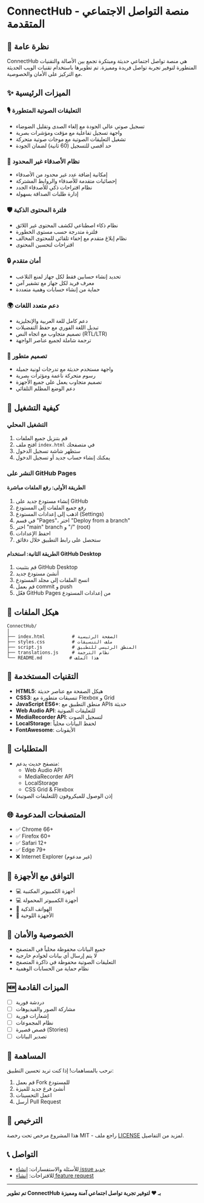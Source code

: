 # ConnectHub - منصة التواصل الاجتماعي المتقدمة

## 🌟 نظرة عامة

ConnectHub هي منصة تواصل اجتماعي حديثة ومبتكرة تجمع بين الأصالة والتقنيات المتطورة لتوفير تجربة تواصل فريدة ومميزة. تم تطويرها باستخدام تقنيات الويب الحديثة مع التركيز على الأمان والخصوصية.

## ✨ الميزات الرئيسية

### 🎙️ **التعليقات الصوتية المتطورة**
- تسجيل صوتي عالي الجودة مع إلغاء الصدى وتقليل الضوضاء
- واجهة تسجيل تفاعلية مع مؤقت ومؤشرات بصرية
- تشغيل التعليقات الصوتية مع موجات صوتية متحركة
- حد أقصى للتسجيل (60 ثانية) لضمان الجودة

### 👥 **نظام الأصدقاء غير المحدود**
- إمكانية إضافة عدد غير محدود من الأصدقاء
- إحصائيات متقدمة للأصدقاء والروابط المشتركة
- نظام اقتراحات ذكي للأصدقاء الجدد
- إدارة طلبات الصداقة بسهولة

### 🛡️ **فلترة المحتوى الذكية**
- نظام ذكاء اصطناعي لكشف المحتوى غير اللائق
- فلترة متدرجة حسب مستوى الخطورة
- نظام إبلاغ متقدم مع إخفاء تلقائي للمحتوى المخالف
- اقتراحات لتحسين المحتوى

### 🔒 **أمان متقدم**
- تحديد إنشاء حسابين فقط لكل جهاز لمنع التلاعب
- معرف فريد لكل جهاز مع تشفير آمن
- حماية من إنشاء حسابات وهمية متعددة

### 🌍 **دعم متعدد اللغات**
- دعم كامل للغة العربية والإنجليزية
- تبديل اللغة الفوري مع حفظ التفضيلات
- تصميم متجاوب مع اتجاه النص (RTL/LTR)
- ترجمة شاملة لجميع عناصر الواجهة

### 🎨 **تصميم متطور**
- واجهة مستخدم حديثة مع تدرجات لونية جميلة
- رسوم متحركة ناعمة ومؤثرات بصرية
- تصميم متجاوب يعمل على جميع الأجهزة
- دعم الوضع المظلم التلقائي

## 🚀 كيفية التشغيل

### التشغيل المحلي
1. قم بتنزيل جميع الملفات
2. افتح ملف `index.html` في متصفحك
3. ستظهر شاشة تسجيل الدخول
4. يمكنك إنشاء حساب جديد أو تسجيل الدخول

### النشر على GitHub Pages

#### الطريقة الأولى: رفع الملفات مباشرة
1. إنشاء مستودع جديد على GitHub
2. رفع جميع الملفات إلى المستودع
3. اذهب إلى إعدادات المستودع (Settings)
4. في قسم "Pages"، اختر "Deploy from a branch"
5. اختر "main" branch و "/" (root)
6. احفظ الإعدادات
7. ستحصل على رابط التطبيق خلال دقائق

#### الطريقة الثانية: استخدام GitHub Desktop
1. قم بتثبيت GitHub Desktop
2. أنشئ مستودع جديد
3. انسخ الملفات إلى مجلد المستودع
4. قم بعمل commit و push
5. فعّل GitHub Pages من إعدادات المستودع

## 📁 هيكل الملفات

```
ConnectHub/
│
├── index.html          # الصفحة الرئيسية
├── styles.css          # ملف التنسيقات
├── script.js           # المنطق الرئيسي للتطبيق
├── translations.js     # نظام الترجمة
└── README.md          # هذا الملف
```

## 🔧 التقنيات المستخدمة

- **HTML5**: هيكل الصفحة مع عناصر حديثة
- **CSS3**: تنسيقات متطورة مع Flexbox و Grid
- **JavaScript ES6+**: منطق التطبيق مع APIs حديثة
- **Web Audio API**: للتعليقات الصوتية
- **MediaRecorder API**: لتسجيل الصوت
- **LocalStorage**: لحفظ البيانات محلياً
- **FontAwesome**: الأيقونات

## 🎯 المتطلبات

- متصفح حديث يدعم:
  - Web Audio API
  - MediaRecorder API
  - LocalStorage
  - CSS Grid & Flexbox
- إذن الوصول للميكروفون (للتعليقات الصوتية)

## 🌐 المتصفحات المدعومة

- ✅ Chrome 66+
- ✅ Firefox 60+
- ✅ Safari 12+
- ✅ Edge 79+
- ❌ Internet Explorer (غير مدعوم)

## 📱 التوافق مع الأجهزة

- 💻 أجهزة الكمبيوتر المكتبية
- 💻 أجهزة الكمبيوتر المحمولة
- 📱 الهواتف الذكية
- 📱 الأجهزة اللوحية

## 🔐 الخصوصية والأمان

- جميع البيانات محفوظة محلياً في المتصفح
- لا يتم إرسال أي بيانات لخوادم خارجية
- التعليقات الصوتية محفوظة في ذاكرة المتصفح
- نظام حماية من الحسابات الوهمية

## 🆕 الميزات القادمة

- [ ] دردشة فورية
- [ ] مشاركة الصور والفيديوهات
- [ ] إشعارات فورية
- [ ] نظام المجموعات
- [ ] قصص قصيرة (Stories)
- [ ] تصدير البيانات

## 🤝 المساهمة

نرحب بالمساهمات! إذا كنت تريد تحسين التطبيق:

1. قم بعمل Fork للمستودع
2. أنشئ فرع جديد للميزة
3. اعمل التحسينات
4. أرسل Pull Request

## 📄 الترخيص

هذا المشروع مرخص تحت رخصة MIT - راجع ملف [LICENSE](LICENSE) لمزيد من التفاصيل.

## 📞 التواصل

- للأسئلة والاستفسارات: [إنشاء issue جديد](../../issues)
- للاقتراحات: [إنشاء feature request](../../issues)

---

**تم تطوير ConnectHub بـ ❤️ لتوفير تجربة تواصل اجتماعي آمنة ومميزة**